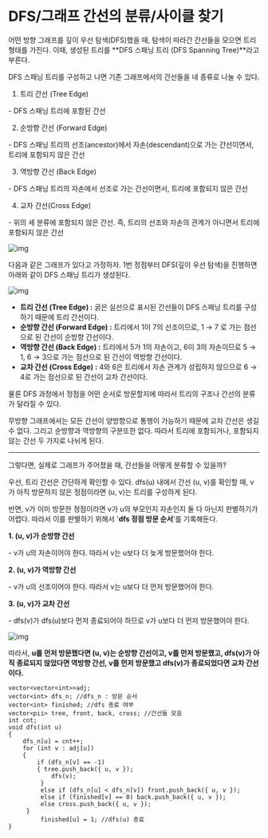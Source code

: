 # DFS/그래프 간선의 분류/사이클 찾기

어떤 방향 그래프를 깊이 우선 탐색(DFS)했을 때, 탐색이 따라간 간선들을 모으면 트리 형태를 가진다. 이때, 생성된 트리를 **DFS 스패닝 트리 (DFS Spanning Tree)**라고 부른다.

DFS 스패닝 트리를 구성하고 나면 기존 그래프에서의 간선들을 네 종류로 나눌 수 있다.

 

1. 트리 간선 (Tree Edge)

 \- DFS 스패닝 트리에 포함된 간선

 

2. 순방향 간선 (Forward Edge)

 \- DFS 스패닝 트리의 선조(ancestor)에서 자손(descendant)으로 가는 간선이면서, 트리에 포함되지 않은 간선

 

3. 역방향 간선 (Back Edge)

 \- DFS 스패닝 트리의 자손에서 선조로 가는 간선이면서, 트리에 포함되지 않은 간선

 

4. 교차 간선(Cross Edge)

 \- 위의 세 분류에 포함되지 않은 간선. 즉, 트리의 선조와 자손의 관계가 아니면서 트리에 포함되지 않은 간선





![img](https://blog.kakaocdn.net/dn/bU2uk3/btqMMhWwxh3/aTrPAXPYnMoIRd0bzi0xj1/img.png)

다음과 같은 그래프가 있다고 가정하자. 1번 정점부터 DFS(깊이 우선 탐색)을 진행하면 아래와 같이 DFS 스패닝 트리가 생성된다. 

![img](https://blog.kakaocdn.net/dn/bPaDyk/btqMNwSTY2t/IEUDUiJkKjw0clKVjLt1D1/img.png)

- **트리 간선 (Tree Edge) :** 굵은 실선으로 표시된 간선들이 DFS 스패닝 트리를 구성하기 때문에 트리 간선이다.
- **순방향 간선 (Forward Edge) :** 트리에서 1이 7의 선조이므로, 1 → 7 로 가는 점선으로 된 간선이 순방향 간선이다.
- **역방향 간선 (Back Edge) :** 트리에서 5가 1의 자손이고, 6이 3의 자손이므로 5 → 1, 6 → 3으로 가는 점선으로 된 간선이 역방향 간선이다. 
- **교차 간선 (Cross Edge) :** 4와 6은 트리에서 자손 관계가 성립하지 않으므로 6 → 4로 가는 점선으로 된 간선이 교차 간선이다. 

물론 DFS 과정에서 정점을 어떤 순서로 방문할지에 따라서 트리의 구조나 간선의 분류가 달라질 수 있다.

 

무방향 그래프에서는 모든 간선이 양방향으로 통행이 가능하기 때문에 교차 간선은 생길 수 없다. 그리고 순방향과 역방향의 구분또한 없다. 따라서 트리에 포함되거나, 포함되지 않는 간선 두 가지로 나뉘게 된다.

---------------------------------------------------------------------------------------------------------------------------------

그렇다면, 실제로 그래프가 주어졌을 때, 간선들을 어떻게 분류할 수 있을까?

 

우선, 트리 간선은 간단하게 확인할 수 있다. dfs(u) 내에서 간선 (u, v)를 확인할 때, v가 아직 방문하지 않은 정점이라면 (u, v)는 트리를 구성하게 된다.

반면, v가 이미 방문한 정점이라면 v가 u의 부모인지 자손인지 둘 다 아닌지 판별하기가 어렵다. 따라서 이를 판별하기 위해서 '**dfs 정점 방문 순서**'를 기록해둔다. 

 

**1. (u, v)가 순방향 간선**

 \- v가 u의 자손이어야 한다. 따라서 v는 u보다 더 늦게 방문했어야 한다. 

 

**2. (u, v)가 역방향 간선**

 \- v가 u의 선조이어야 한다. 따라서 v는 u보다 더 먼저 방문했어야 한다.

 

**3. (u, v)가 교차 간선**

 \- dfs(v)가 dfs(u)보다 먼저 종료되어야 하므로 v가 u보다 더 먼저 방문했어야 한다. 





![img](https://blog.kakaocdn.net/dn/cGDbTM/btqM5eYdpqZ/uk4Lm7IRiXL9SsyRHZoyDK/img.png)

따라서, **u를 먼저 방문했다면 (u, v)는 순방향 간선이고, v를 먼저 방문했고, dfs(v)가 아직 종료되지 않았다면 역방향 간선, v를 먼저 방문했고 dfs(v)가 종료되었다면 교차 간선이다.** 

```
vector<vector<int>>adj; 
vector<int> dfs_n; //dfs_n : 방문 순서 
vector<int> finished; //dfs 종료 여부 
vector<pii> tree, front, back, cross; //간선들 모음 
int cnt; 
void dfs(int u) 
{ 
	dfs_n[u] = cnt++;
	for (int v : adj[u]) 
	{ 
		if (dfs_n[v] == -1) 
		{ tree.push_back({ u, v }); 
			dfs(v); 
		 } 
		 else if (dfs_n[u] < dfs_n[v]) front.push_back({ u, v }); 
		 else if (finished[v] == 0) back.push_back({ u, v }); 
		 else cross.push_back({ u, v }); 
	 } 
		 finished[u] = 1; //dfs(u) 종료 
}


```

